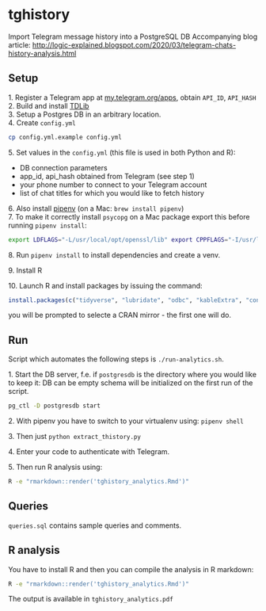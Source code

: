 # tghistory

Import Telegram message history into a PostgreSQL DB
Accompanying blog article: http://logic-explained.blogspot.com/2020/03/telegram-chats-history-analysis.html

## Setup 

1\. Register a Telegram app at [my.telegram.org/apps](https://my.telegram.org/apps), obtain `API_ID`, `API_HASH`  
2\. Build and install [TDLib](https://github.com/tdlib/td#building)  
3\. Setup a Postgres DB in an arbitrary location.    
4\. Create `config.yml` 
```sh
cp config.yml.example config.yml
```
5\. Set values in the `config.yml` (this file is used in both Python and R):
 - DB connection parameters 
 - app_id, api_hash obtained from Telegram (see step 1)
 - your phone number to connect to your Telegram account
 - list of chat titles for which you would like to fetch history 

6\. Also install [pipenv](https://github.com/pypa/pipenv) (on a Mac: `brew install pipenv`)  
7\. To make it correctly install `psycopg` on a Mac package export this before running `pipenv install`:
```sh
export LDFLAGS="-L/usr/local/opt/openssl/lib" export CPPFLAGS="-I/usr/local/opt/openssl/include"
```
8\. Run `pipenv install` to install dependencies and create a venv.

9\. Install R

10\. Launch R and install packages by issuing the command:
```R
install.packages(c("tidyverse", "lubridate", "odbc", "kableExtra", "config"))
```
you will be prompted to selecte a CRAN mirror - the first one will do. 

## Run

Script which automates the following steps is `./run-analytics.sh`.

1\. Start the DB server, f.e. if `postgresdb` is the directory where you would like to keep it:
DB can be empty schema will be initialized on the first run of the script.

```sh
pg_ctl -D postgresdb start
```

2\. With pipenv you have to switch to your virtualenv using: 
`pipenv shell`

3\. Then just `python extract_thistory.py`

4\. Enter your code to authenticate with Telegram.

5\. Then run R analysis using:

```sh
R -e "rmarkdown::render('tghistory_analytics.Rmd')"
```

## Queries

`queries.sql` contains sample queries and comments.

## R analysis

You have to install R and then you can compile the analysis in R markdown: 

```sh
R -e "rmarkdown::render('tghistory_analytics.Rmd')"
```  

The output is available in `tghistory_analytics.pdf`